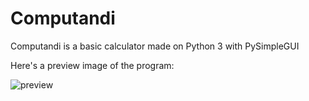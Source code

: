 # Computandi
Computandi is a basic calculator made on Python 3 with PySimpleGUI

Here's a preview image of the program:

![preview](https://github.com/29yabuki/PySimpleGui-Calculator/blob/main/images/computandi.png)

